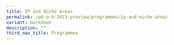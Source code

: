 ```yaml
---
title: IP and Niche Areas
permalink: /p6-o-h-2023-preview/programmes/ip-and-niche-area/
variant: markdown
description: ""
third_nav_title: Programmes
---
```

